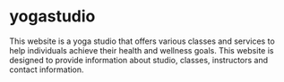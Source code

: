 # yogastudio
This website is a yoga studio that offers various classes and services to help individuals achieve their health and wellness goals. This website is designed to provide information about studio, classes, instructors and contact information.
